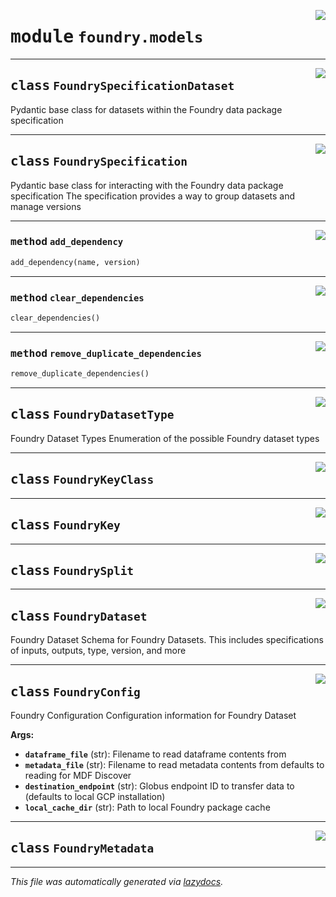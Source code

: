 <!-- markdownlint-disable -->

<a href="https://github.com/MLMI2-CSSI/foundry/tree/main/foundry/models.py#L0"><img align="right" style="float:right;" src="https://img.shields.io/badge/-source-cccccc?style=flat-square"></a>

# <kbd>module</kbd> `foundry.models`






---

<a href="https://github.com/MLMI2-CSSI/foundry/tree/main/foundry/models.py#L19"><img align="right" style="float:right;" src="https://img.shields.io/badge/-source-cccccc?style=flat-square"></a>

## <kbd>class</kbd> `FoundrySpecificationDataset`
Pydantic base class for datasets within the Foundry data package specification 





---

<a href="https://github.com/MLMI2-CSSI/foundry/tree/main/foundry/models.py#L27"><img align="right" style="float:right;" src="https://img.shields.io/badge/-source-cccccc?style=flat-square"></a>

## <kbd>class</kbd> `FoundrySpecification`
Pydantic base class for interacting with the Foundry data package specification The specification provides a way to group datasets and manage versions 




---

<a href="https://github.com/MLMI2-CSSI/foundry/tree/main/foundry/models.py#L38"><img align="right" style="float:right;" src="https://img.shields.io/badge/-source-cccccc?style=flat-square"></a>

### <kbd>method</kbd> `add_dependency`

```python
add_dependency(name, version)
```





---

<a href="https://github.com/MLMI2-CSSI/foundry/tree/main/foundry/models.py#L50"><img align="right" style="float:right;" src="https://img.shields.io/badge/-source-cccccc?style=flat-square"></a>

### <kbd>method</kbd> `clear_dependencies`

```python
clear_dependencies()
```





---

<a href="https://github.com/MLMI2-CSSI/foundry/tree/main/foundry/models.py#L41"><img align="right" style="float:right;" src="https://img.shields.io/badge/-source-cccccc?style=flat-square"></a>

### <kbd>method</kbd> `remove_duplicate_dependencies`

```python
remove_duplicate_dependencies()
```






---

<a href="https://github.com/MLMI2-CSSI/foundry/tree/main/foundry/models.py#L61"><img align="right" style="float:right;" src="https://img.shields.io/badge/-source-cccccc?style=flat-square"></a>

## <kbd>class</kbd> `FoundryDatasetType`
Foundry Dataset Types Enumeration of the possible Foundry dataset types 





---

<a href="https://github.com/MLMI2-CSSI/foundry/tree/main/foundry/models.py#L72"><img align="right" style="float:right;" src="https://img.shields.io/badge/-source-cccccc?style=flat-square"></a>

## <kbd>class</kbd> `FoundryKeyClass`








---

<a href="https://github.com/MLMI2-CSSI/foundry/tree/main/foundry/models.py#L77"><img align="right" style="float:right;" src="https://img.shields.io/badge/-source-cccccc?style=flat-square"></a>

## <kbd>class</kbd> `FoundryKey`








---

<a href="https://github.com/MLMI2-CSSI/foundry/tree/main/foundry/models.py#L86"><img align="right" style="float:right;" src="https://img.shields.io/badge/-source-cccccc?style=flat-square"></a>

## <kbd>class</kbd> `FoundrySplit`








---

<a href="https://github.com/MLMI2-CSSI/foundry/tree/main/foundry/models.py#L92"><img align="right" style="float:right;" src="https://img.shields.io/badge/-source-cccccc?style=flat-square"></a>

## <kbd>class</kbd> `FoundryDataset`
Foundry Dataset Schema for Foundry Datasets. This includes specifications of inputs, outputs, type, version, and more 





---

<a href="https://github.com/MLMI2-CSSI/foundry/tree/main/foundry/models.py#L113"><img align="right" style="float:right;" src="https://img.shields.io/badge/-source-cccccc?style=flat-square"></a>

## <kbd>class</kbd> `FoundryConfig`
Foundry Configuration Configuration information for Foundry Dataset 



**Args:**
 
 - <b>`dataframe_file`</b> (str):  Filename to read dataframe contents from 
 - <b>`metadata_file`</b> (str):  Filename to read metadata contents from defaults to reading for MDF Discover 
 - <b>`destination_endpoint`</b> (str):  Globus endpoint ID to transfer data to (defaults to local GCP installation) 
 - <b>`local_cache_dir`</b> (str):  Path to local Foundry package cache 





---

<a href="https://github.com/MLMI2-CSSI/foundry/tree/main/foundry/models.py#L137"><img align="right" style="float:right;" src="https://img.shields.io/badge/-source-cccccc?style=flat-square"></a>

## <kbd>class</kbd> `FoundryMetadata`










---

_This file was automatically generated via [lazydocs](https://github.com/ml-tooling/lazydocs)._
